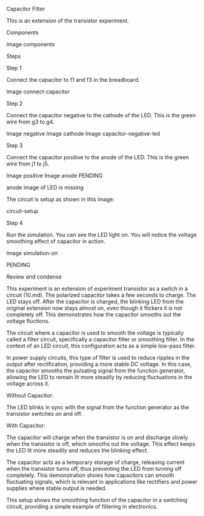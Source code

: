 Capacitor Filter

This is an extension of the transistor experiment.

Components

Image components

Steps

Step 1

Connect the capacitor to f1 and f3 in the breadboard.

Image connect-capacitor

Step 2

Connect the capacitor negative to the cathode of the LED. This is the green wire from g3 to g4.

Image negative
Image cathode
Image capacitor-negative-led

Step 3

Connect the capacitor positive to the anode of the LED. This is the green wire from j1 to j5.

Image positive
Image anode
PENDING

anode image of LED is missing

The circuit is setup as shown in this image:

circuit-setup

Step 4

Run the simulation. You can see the LED light on. You will notice the voltage smoothing effect of capacitor in action.

Image simulation-on

PENDING

Review and condense

This experiment is an extension of experiment transistor as a switch in a circuit (10.md). The polarized capacitor takes a few seconds to charge. The LED stays off. After the capacitor is charged, the blinking LED from the original extension now stays almost on,  even though it flickers it is not completely off. This demonstrates how the capacitor smooths out the voltage fluctions.

The circuit where a capacitor is used to smooth the voltage is typically called a filter circuit, specifically a capacitor filter or smoothing filter. In the context of an LED circuit, this configuration acts as a simple low-pass filter.

In power supply circuits, this type of filter is used to reduce ripples in the output after rectification, providing a more stable DC voltage. In this case, the capacitor smooths the pulsating signal from the function generator, allowing the LED to remain lit more steadily by reducing fluctuations in the voltage across it.

Without Capacitor:

The LED blinks in sync with the signal from the function generator as the transistor switches on and off.

With Capacitor:

The capacitor will charge when the transistor is on and discharge slowly when the transistor is off, which smooths out the voltage. This effect keeps the LED lit more steadily and reduces the blinking effect.

The capacitor acts as a temporary storage of charge, releasing current when the transistor turns off, thus preventing the LED from turning off completely. This demonstration shows how capacitors can smooth fluctuating signals, which is relevant in applications like rectifiers and power supplies where stable output is needed.

This setup shows the smoothing function of the capacitor in a switching circuit, providing a simple example of filtering in electronics.
